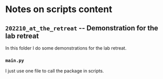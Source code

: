 # Notes on scripts content

## `202210_at_the_retreat` -- Demonstration for the lab retreat

In this folder I do some demonstrations for the lab retreat.

### `main.py`

I just use one file to call the package in scripts.
